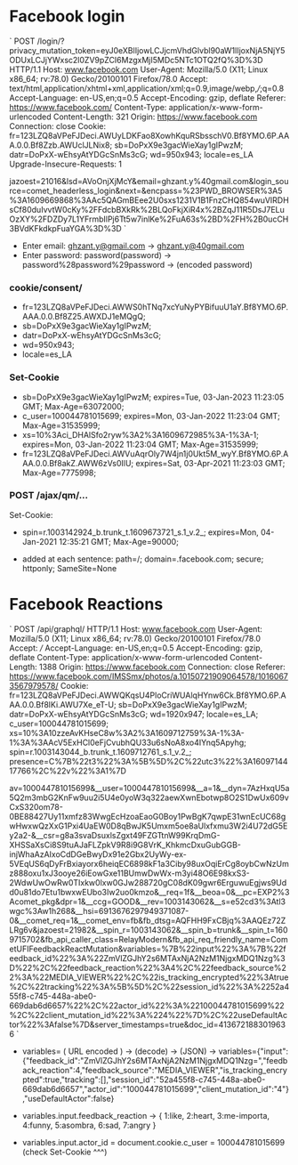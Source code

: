 # Facebook login

`
POST /login/?privacy_mutation_token=eyJ0eXBlIjowLCJjcmVhdGlvbl90aW1lIjoxNjA5NjY5ODUxLCJjYWxsc2l0ZV9pZCI6MzgxMjI5MDc5NTc1OTQ2fQ%3D%3D HTTP/1.1
Host: www.facebook.com
User-Agent: Mozilla/5.0 (X11; Linux x86_64; rv:78.0) Gecko/20100101 Firefox/78.0
Accept: text/html,application/xhtml+xml,application/xml;q=0.9,image/webp,*/*;q=0.8
Accept-Language: en-US,en;q=0.5
Accept-Encoding: gzip, deflate
Referer: https://www.facebook.com/
Content-Type: application/x-www-form-urlencoded
Content-Length: 321
Origin: https://www.facebook.com
Connection: close
Cookie: fr=123LZQ8aVPeFJDeci.AWUyLDKFao8XowhKquRSbsschV0.Bf8YMO.6P.AAA.0.0.Bf8Zzb.AWUclJLNix8; sb=DoPxX9e3gacWieXay1gIPwzM; datr=DoPxX-wEhsyAtYDGcSnMs3cG; wd=950x943; locale=es_LA
Upgrade-Insecure-Requests: 1

jazoest=21016&lsd=AVoOnjXjMcY&email=ghzant.y%40gmail.com&login_source=comet_headerless_login&next=&encpass=%23PWD_BROWSER%3A5%3A1609669868%3AAc5QAGmBEee2U0sxs1231V1B1FnzCHQ854wuVIRDHsCf80duIvvtW0cKy%2FFdcbBXkRk%2BLQoFkjXiR4x%2BZqJ11R5DsJ7ELuOzXY%2FDZDy7L1YFrmbIlPj6Tt5w7inlKe%2FuA63s%2BD%2FH%2B0ucCH3BVdKFkdkpFuaYGA%3D%3D
`
* Enter email: ghzant.y@gmail.com -> ghzant.y@40gmail.com
* Enter password: password(password) -> password%28password%29password -> (encoded password)

### cookie/consent/
* fr=123LZQ8aVPeFJDeci.AWWS0hTNq7xcYuNyPYBifuuU1aY.Bf8YMO.6P.AAA.0.0.Bf8Z25.AWXDJ1eMQgQ;
* sb=DoPxX9e3gacWieXay1gIPwzM;
* datr=DoPxX-wEhsyAtYDGcSnMs3cG;
* wd=950x943;
* locale=es_LA

### Set-Cookie
* sb=DoPxX9e3gacWieXay1gIPwzM; expires=Tue, 03-Jan-2023 11:23:05 GMT; Max-Age=63072000; 
* c_user=100044781015699; expires=Mon, 03-Jan-2022 11:23:04 GMT; Max-Age=31535999; 
* xs=10%3Aci_DHAlSfo2ryw%3A2%3A1609672985%3A-1%3A-1; expires=Mon, 03-Jan-2022 11:23:04 GMT; Max-Age=31535999; 
* fr=123LZQ8aVPeFJDeci.AWVuAqrOly7W4jn1j0Ukt5M_wyY.Bf8YMO.6P.AAA.0.0.Bf8akZ.AWW6zVs0IlU; expires=Sat, 03-Apr-2021 11:23:03 GMT; Max-Age=7775998; 

### POST /ajax/qm/...
Set-Cookie:
* spin=r.1003142924_b.trunk_t.1609673721_s.1_v.2_; expires=Mon, 04-Jan-2021 12:35:21 GMT; Max-Age=90000;

- added at each sentence: path=/; domain=.facebook.com; secure; httponly; SameSite=None

# Facebook Reactions
`
POST /api/graphql/ HTTP/1.1
Host: www.facebook.com
User-Agent: Mozilla/5.0 (X11; Linux x86_64; rv:78.0) Gecko/20100101 Firefox/78.0
Accept: */*
Accept-Language: en-US,en;q=0.5
Accept-Encoding: gzip, deflate
Content-Type: application/x-www-form-urlencoded
Content-Length: 1388
Origin: https://www.facebook.com
Connection: close
Referer: https://www.facebook.com/IMSSmx/photos/a.10150721909064578/10160673567979578/
Cookie: fr=123LZQ8aVPeFJDeci.AWWQKqsU4PloCriWUAlqHYnw6Ck.Bf8YMO.6P.AAA.0.0.Bf8lKi.AWU7Xe_eT-U; sb=DoPxX9e3gacWieXay1gIPwzM; datr=DoPxX-wEhsyAtYDGcSnMs3cG; wd=1920x947; locale=es_LA; c_user=100044781015699; xs=10%3A10zzeAvKHseC8w%3A2%3A1609712759%3A-1%3A-1%3A%3AAcV5ExHCl0eFjCvubhQU33u6sNoA8xo4IYnq5Apyhg; spin=r.1003143044_b.trunk_t.1609712761_s.1_v.2_; presence=C%7B%22t3%22%3A%5B%5D%2C%22utc3%22%3A1609714417766%2C%22v%22%3A1%7D

av=100044781015699&__user=100044781015699&__a=1&__dyn=7AzHxqU5a5Q2m3mbG2KnFw9uu2i5U4e0yoW3q322aewXwnEbotwp8O2S1DwUx609vCxS320om78-0BE88427Uy11xmfz83WwgEcHzoaEaoG0Boy1PwBgK7qwpE31wnEcUC68gwHwxwQzXxG1Pxi4UaEW0D8qBwJK5Umxm5oe8aUlxfxmu3W2i4U72dG5Ey2a2-&__csr=g8a3svaDsuxlsZgxt49FZGTtnW99KrqDmG-XHSSaXsCi8S9tuAJaFLZpkV9R8i9G8VrK_KhkmcDxuGubGGB-injWhaAzAIxoCdDGeBwyDx91e2Gbx2UyWy-ex-5VEqUS6qDyFrBxiayorx6heiqEC6898kF1a3Ciby98uxOqiErCg8oybCwNzUmz888oxu1xJ3ooye26iEowGxe11BUmwDwWx-m3yi48O6E98kxS3-2WdwUwOwRw0TIxkw0lxw0GJw288720gC08dK09gwr6ErguwuEgjws9Udd0u81do7Etu1bwxwEUbo3Iw2uo0kmzo&__req=1f&__beoa=0&__pc=EXP2%3Acomet_pkg&dpr=1&__ccg=GOOD&__rev=1003143062&__s=e52cd3%3Atl3wgc%3Aw1h268&__hsi=6913676297949371087-0&__comet_req=1&__comet_env=fb&fb_dtsg=AQFHH9FxCBjq%3AAQEz72ZLRg6v&jazoest=21982&__spin_r=1003143062&__spin_b=trunk&__spin_t=1609715702&fb_api_caller_class=RelayModern&fb_api_req_friendly_name=CometUFIFeedbackReactMutation&variables=%7B%22input%22%3A%7B%22feedback_id%22%3A%22ZmVlZGJhY2s6MTAxNjA2NzM1NjgxMDQ1Nzg%3D%22%2C%22feedback_reaction%22%3A4%2C%22feedback_source%22%3A%22MEDIA_VIEWER%22%2C%22is_tracking_encrypted%22%3Atrue%2C%22tracking%22%3A%5B%5D%2C%22session_id%22%3A%2252a455f8-c745-448a-abe0-669dab6d6657%22%2C%22actor_id%22%3A%22100044781015699%22%2C%22client_mutation_id%22%3A%224%22%7D%2C%22useDefaultActor%22%3Afalse%7D&server_timestamps=true&doc_id=4136721883019636
`

* variables= ( URL encoded ) -> (decode) -> (JSON) -> 
variables={"input":{"feedback_id":"ZmVlZGJhY2s6MTAxNjA2NzM1NjgxMDQ1Nzg=","feedback_reaction":4,"feedback_source":"MEDIA_VIEWER","is_tracking_encrypted":true,"tracking":[],"session_id":"52a455f8-c745-448a-abe0-669dab6d6657","actor_id":"100044781015699","client_mutation_id":"4"},"useDefaultActor":false}

- variables.input.feedback_reaction -> {
	  1:like,
	  2:heart,
	  3:me-importa,
	  4:funny,
	  5:asombra,
	  6:sad,
	  7:angry
}

- variables.input.actor_id = document.cookie.c_user = 100044781015699 (check Set-Cookie ^^^) 

